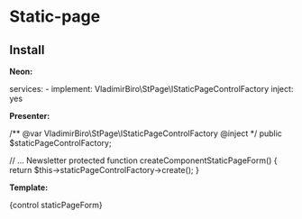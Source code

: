 # Static-page

## Install

**Neon:**

services:
    -
        implement: VladimirBiro\StPage\IStaticPageControlFactory
        inject: yes


**Presenter:**

/** @var VladimirBiro\StPage\IStaticPageControlFactory @inject */
public $staticPageControlFactory;

// ... Newsletter
protected function createComponentStaticPageForm()
{
    return $this->staticPageControlFactory->create();
}


**Template:**

{control staticPageForm}